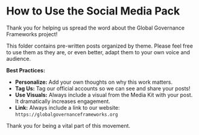 # How to Use the Social Media Pack

Thank you for helping us spread the word about the Global Governance Frameworks project!

This folder contains pre-written posts organized by theme. Please feel free to use them as they are, or even better, adapt them to your own voice and audience.

**Best Practices:**
* **Personalize:** Add your own thoughts on why this work matters.
* **Tag Us:** Tag our official accounts so we can see and share your posts!
* **Use Visuals:** Always include a visual from the Media Kit with your post. It dramatically increases engagement.
* **Link:** Always include a link to our website: `https://globalgovernanceframeworks.org`

Thank you for being a vital part of this movement.
